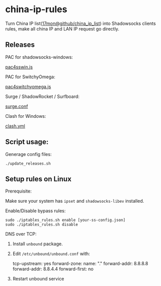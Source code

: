 # china-ip-rules

Turn China IP list([17mon@github/china_ip_list](https://github.com/17mon/china_ip_list)) into Shadowsocks clients rules, make all china IP and LAN IP request go directly.

## Releases

PAC for shadowsocks-windows:

[pac4sswin.js](https://raw.githubusercontent.com/dodowhat/china-ip-rules/master/releases/pac4sswin.js)

PAC for SwitchyOmega:

[pac4switchyomega.js](https://raw.githubusercontent.com/dodowhat/china-ip-rules/master/releases/pac4switchyomega.js)

Surge / ShadowRocket / Surfboard:

[surge.conf](https://raw.githubusercontent.com/dodowhat/china-ip-rules/master/releases/surge.conf)

Clash for Windows:

[clash.yml](https://raw.githubusercontent.com/dodowhat/china-ip-rules/master/releases/clash.yml)

## Script usage:

Generage config files:

    ./update_releases.sh

## Setup rules on Linux

Prerequisite:

Make sure your system has `ipset` and `shadowsocks-libev` installed.

Enable/Disable bypass rules:

    sudo ./iptables_rules.sh enable [your-ss-config.json]
    sudo ./iptables_rules.sh disable

DNS over TCP:

1. Install `unbound` package.

2. Edit `/etc/unbound/unbound.conf` with:

    tcp-upstream: yes
    forward-zone:
        name: "."
        forward-addr: 8.8.8.8
        forward-addr: 8.8.4.4
        forward-first: no

3. Restart unbound service
